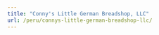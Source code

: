 ```yaml
---
title: "Conny's Little German Breadshop, LLC"
url: /peru/connys-little-german-breadshop-llc/
---
```

